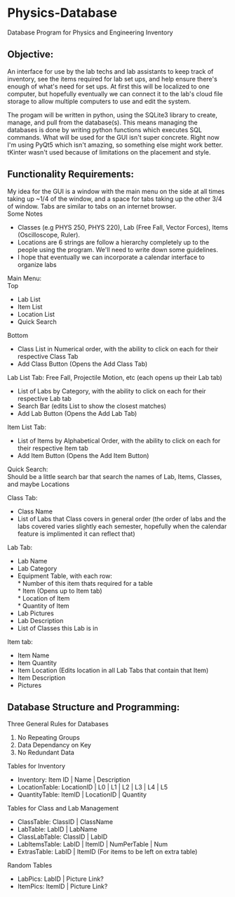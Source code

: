 # Physics-Database
Database Program for Physics and Engineering Inventory

## Objective:   
An interface for use by the lab techs and lab assistants to keep track of inventory, see the items required for lab set ups, and help ensure there's enough of what's need for set ups. At first this will be localized to one computer, but hopefully eventually we can connect it to the lab's cloud file storage to allow multiple computers to use and edit the system.

The progam will be written in python, using the SQLite3 library to create, manage, and pull from the database(s). This means managing the databases is done by writing python functions which executes SQL commands. What will be used for the GUI isn't super concrete. Right now I'm using PyQt5 which isn't amazing, so something else might work better. tKinter wasn't used because of limitations on the placement and style.

## Functionality Requirements:
My idea for the GUI is a window with the main menu on the side at all times taking up ~1/4 of the window, and a space for tabs taking up the other 3/4 of window. Tabs are similar to tabs on an internet browser.  
Some Notes
* Classes (e.g PHYS 250, PHYS 220), Lab (Free Fall, Vector Forces), Items (Oscilloscope, Ruler).
* Locations are 6 strings are follow a hierarchy completely up to the people using the program. We'll need to write down some guidelines.
* I hope that eventually we can incorporate a calendar interface to organize labs

Main Menu:  
Top   
* Lab List  
* Item List
* Location List
* Quick Search

Bottom
* Class List in Numerical order, with the ability to click on each for their respective Class Tab
* Add Class Button (Opens the Add Class Tab)

Lab List Tab: Free Fall, Projectile Motion, etc (each opens up their Lab tab)
* List of Labs by Category, with the ability to click on each for their respective Lab tab
* Search Bar (edits List to show the closest matches)
* Add Lab Button (Opens the Add Lab Tab)  

Item List Tab: 
* List of Items by Alphabetical Order, with the ability to click on each for their respective Item tab
* Add Item Button (Opens the Add Item Button)

Quick Search:  
Should be a little search bar that search the names of Lab, Items, Classes, and maybe Locations 


Class Tab:
* Class Name
* List of Labs that Class covers in general order (the order of labs and the labs covered varies slightly each semester, hopefully when the calendar feature is implimented it can reflect that)

Lab Tab:  
* Lab Name
* Lab Category
* Equipment Table, with each row:  
        * Number of this item thats required for a table  
        * Item (Opens up to Item tab)  
        * Location of Item  
        * Quantity of Item  
* Lab Pictures  
* Lab Description  
* List of Classes this Lab is in  
        
Item tab:  
* Item Name  
* Item Quantity  
* Item Location (Edits location in all Lab Tabs that contain that Item)  
* Item Description  
* Pictures  


## Database Structure and Programming:

Three General Rules for Databases
1. No Repeating Groups  
2. Data Dependancy on Key  
3. No Redundant Data  

Tables for Inventory  
* Inventory: Item ID | Name | Description  
* LocationTable: LocationID | L0 | L1 | L2 | L3 | L4 | L5  
* QuantityTable: ItemID | LocationID | Quantity  

Tables for Class and Lab Management 
* ClassTable: ClassID | ClassName  
* LabTable: LabID | LabName  
* ClassLabTable: ClassID | LabID
* LabItemsTable: LabID | ItemID | NumPerTable | Num
* ExtrasTable: LabID | ItemID  (For items to be left on extra table)

Random Tables
* LabPics: LabID | Picture Link?
* ItemPics: ItemID | Picture Link?
